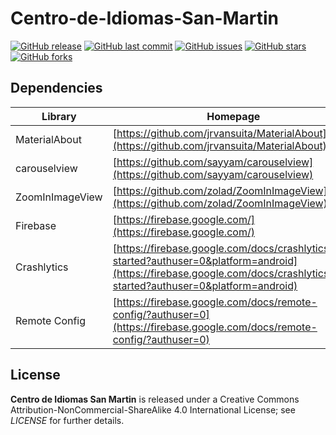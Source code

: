 # Centro-de-Idiomas-San-Martin  
[![GitHub release](https://img.shields.io/github/release/KamiKeys/Centro-de-Idiomas-San-Martin.svg)]()
[![GitHub last commit](https://img.shields.io/github/last-commit/KamiKeys/Centro-de-Idiomas-San-Martin.svg)]()
[![GitHub issues](https://img.shields.io/github/issues/KamiKeys/Centro-de-Idiomas-San-Martin.svg)]()
[![GitHub stars](https://img.shields.io/github/stars/KamiKeys/Centro-de-Idiomas-San-Martin.svg)]()
[![GitHub forks](https://img.shields.io/github/forks/KamiKeys/Centro-de-Idiomas-San-Martin.svg)](https://github.com/KamiKeys/Centro-de-Idiomas-San-Martin/network)
## Dependencies
Library | Homepage
--- | ---
MaterialAbout | [https://github.com/jrvansuita/MaterialAbout](https://github.com/jrvansuita/MaterialAbout)
carouselview | [https://github.com/sayyam/carouselview](https://github.com/sayyam/carouselview)
ZoomInImageView | [https://github.com/zolad/ZoomInImageView](https://github.com/zolad/ZoomInImageView)
Firebase | [https://firebase.google.com/](https://firebase.google.com/)
Crashlytics | [https://firebase.google.com/docs/crashlytics/get-started?authuser=0&platform=android](https://firebase.google.com/docs/crashlytics/get-started?authuser=0&platform=android)
Remote Config | [https://firebase.google.com/docs/remote-config/?authuser=0](https://firebase.google.com/docs/remote-config/?authuser=0)
## License
**Centro de Idiomas San Martin** is released under a Creative Commons Attribution-NonCommercial-ShareAlike 4.0 International License; see _LICENSE_ for further details.
